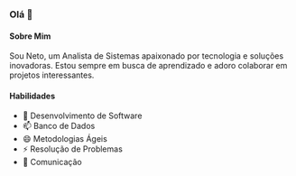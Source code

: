 ### Olá 👋

#### Sobre Mim
Sou Neto, um Analista de Sistemas apaixonado por tecnologia e soluções inovadoras. Estou sempre em busca de aprendizado e adoro colaborar em projetos interessantes.

#### Habilidades
- 🌱 Desenvolvimento de Software
- 📫 Banco de Dados
- 😄 Metodologias Ágeis
- ⚡ Resolução de Problemas
- 👯 Comunicação
